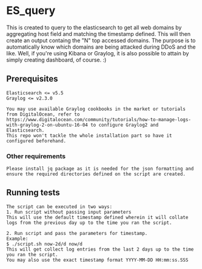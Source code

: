# ES_query
This is created to query to the elasticsearch to get all web domains by aggregating host field and matching the timestamp defined. This will then create an output containg the "N" top accessed domains. The purpose is to automatically know which domains are being attacked during DDoS and the like. Well, if you're using Kibana or Graylog, it is also possible to attain by simply creating dashboard, of course. :) 
## Prerequisites
```
Elasticsearch <= v5.5
Graylog <= v2.3.0

You may use available Graylog cookbooks in the market or tutorials from DigitalOcean, refer to https://www.digitalocean.com/community/tutorials/how-to-manage-logs-with-graylog-2-on-ubuntu-16-04 to configure Graylog2 and Elasticsearch. 
This repo won't tackle the whole installation part so have it configured beforehand.
```
### Other requirements
```
Please install jq package as it is needed for the json formatting and ensure the required directories defined on the script are created.
```
## Running tests
```
The script can be executed in two ways:
1. Run script without passing input parameters
This will use the default timestamp defined wherein it will collate logs from the previous day up to the time you ran the script.

2. Run script and pass the parameters for timestamp.
Example:
$ ./script.sh now-2d/d now/d
This will get collect log entries from the last 2 days up to the time you ran the script.
You may also use the exact timestamp format YYYY-MM-DD HH:mm:ss.SSS
```

